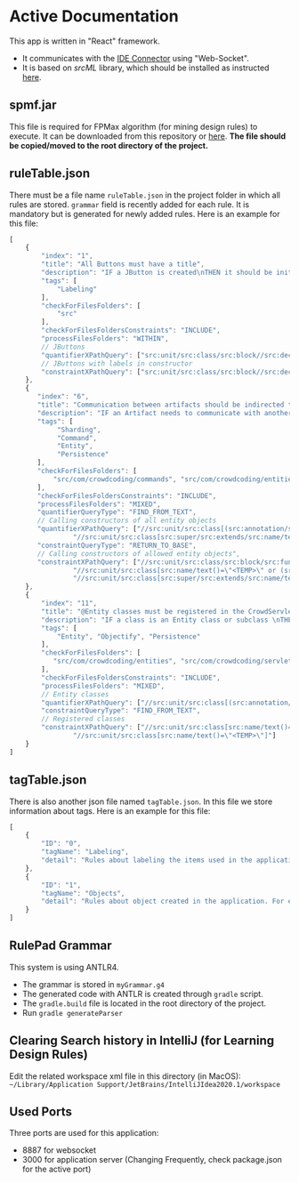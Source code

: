 # Active Documentation

This app is written in "React" framework.
- It communicates with the [IDE Connector](https://github.com/devuxd/ActiveDocumentation/tree/RulePad-version) using "Web-Socket".
- It is based on _srcML_ library, which should be installed as instructed [here](https://github.com/devuxd/active-doc-client/wiki#installing-srcml).

## spmf.jar

This file is required for FPMax algorithm (for mining design rules) to execute. It can be downloaded from this repository or [here](http://www.philippe-fournier-viger.com/spmf/index.php?link=download.php).
**The file should be copied/moved to the root directory of the project.**


## ruleTable.json

There must be a file name `ruleTable.json` in the project folder in which all rules are stored. `grammar` field is recently added for each rule. 
It is mandatory but is generated for newly added rules. Here is an example for this file:

```javascript
[
    {
        "index": "1",
        "title": "All Buttons must have a title",
        "description": "IF a JButton is created\nTHEN it should be initialized and have a title upon creating.",
        "tags": [
            "Labeling"
        ],
        "checkForFilesFolders": [
            "src"
        ],
        "checkForFilesFoldersConstraints": "INCLUDE",
        "processFilesFolders": "WITHIN",
        // JButtons
        "quantifierXPathQuery": ["src:unit/src:class/src:block//src:decl_stmt/src:decl[src:type/src:name/text()=\"JButton\"]"],
        // JButtons with labels in constructor
        "constraintXPathQuery": ["src:unit/src:class/src:block//src:decl_stmt/src:decl[src:type/src:name/text()=\"JButton\" and count(src:init/src:expr/src:call/src:argument_list/src:argument)>0]"]
    },
    {
       "index": "6",
       "title": "Communication between artifacts should be indirected through a Command",
       "description": "IF an Artifact needs to communicate with another artifact\nTHEN it should create a Command describing the desired action to be performed.\nEach Artifact exists in a separate shard, which may execute in parallel on a separate server. An artifact may communicate with another artifact by creating a Command which describes the action that it wishes the receiving Artifact to perform.",
       "tags": [
            "Sharding",
            "Command",
            "Entity",
            "Persistence"
       ],
       "checkForFilesFolders": [
           "src/com/crowdcoding/commands", "src/com/crowdcoding/entities"
       ],
       "checkForFilesFoldersConstraints": "INCLUDE",
       "processFilesFolders": "MIXED",       
       "quantifierQueryType": "FIND_FROM_TEXT",
       // Calling constructors of all entity objects
       "quantifierXPathQuery": ["//src:unit/src:class[(src:annotation/src:name[text()=\"Entity\"] or src:annotation/src:name[text()=\"Subclass\"])]/src:name/text()",
                "//src:unit/src:class[src:super/src:extends/src:name/text()=\"Command\"]/src:block/src:class/src:block/descendant-or-self::src:decl_stmt/src:decl[src:init/src:expr/src:call/src:name/text()=\"<TEMP>\"]"],
       "constraintQueryType": "RETURN_TO_BASE",
       // Calling constructors of allowed entity objects",
       "constraintXPathQuery": ["//src:unit/src:class/src:block/src:function_decl[src:name/text()=\"execute\"]/src:parameter_list/src:parameter/src:decl/src:type/src:name[not(text()=\"String\")]/text()",
                "//src:unit/src:class[src:name/text()=\"<TEMP>\" or (src:super/src:extends/src:name/text()=\"<TEMP>\")]/src:name/text()",
                "//src:unit/src:class[src:super/src:extends/src:name/text()=\"Command\"]/src:block/src:class/src:block/descendant-or-self::src:decl_stmt/src:decl[src:init/src:expr/src:call/src:name/text()=\"<TEMP>\"]"]
    },
    {
        "index": "11",
        "title": "@Entity classes must be registered in the CrowdServlet class",
        "description": "IF a class is an Entity class or subclass \nTHEN it must be registered in 'CrowdServlet' class by ObjectifyService.\nAll entities needs to be registered with Objectify, so that Objectify knows to persist them. The registration must be done in 'CrowdServlet.java'",
        "tags": [
            "Entity", "Objectify", "Persistence"
        ],
        "checkForFilesFolders": [
           "src/com/crowdcoding/entities", "src/com/crowdcoding/servlets"
        ],
        "checkForFilesFoldersConstraints": "INCLUDE",
        "processFilesFolders": "MIXED",              
        // Entity classes
        "quantifierXPathQuery": ["//src:unit/src:class[(src:annotation/src:name[text()=\"Entity\"] or src:annotation/src:name[text()=\"Subclass\"])]"],
        "constraintQueryType": "FIND_FROM_TEXT",
        // Registered classes
        "constraintXPathQuery": ["//src:unit/src:class[src:name/text()=\"CrowdServlet\"]//src:expr_stmt/src:expr/src:call[src:name/src:name/text()=\"ObjectifyService\" and src:name/src:name/text()=\"register\"]/src:argument_list/src:argument/src:expr/src:name/src:name[1]/text()",
                "//src:unit/src:class[src:name/text()=\"<TEMP>\"]"]
    }
]
```


## tagTable.json

There is also another json file named `tagTable.json`. In this file we store information about tags. Here is an example for this file:

```javascript
[
    {
        "ID": "0",
        "tagName": "Labeling",
        "detail": "Rules about labeling the items used in the application. The labeling must follows special policies."
    },
    {
        "ID": "1",
        "tagName": "Objects",
        "detail": "Rules about object created in the application. For each object there might be some constraints and considerations."
    }
]
```

## RulePad Grammar

This system is using ANTLR4.

* The grammar is stored in `myGrammar.g4`
* The generated code with ANTLR is created through `gradle` script.
* The `gradle.build` file is located in the root directory of the project.
* Run `gradle generateParser`

## Clearing Search history in IntelliJ (for Learning Design Rules)

Edit the related workspace xml file in this directory (in MacOS):
`~/Library/Application Support/JetBrains/IntelliJIdea2020.1/workspace`

## Used Ports

Three ports are used for this application:
* 8887 for websocket
* 3000 for application server (Changing Frequently, check package.json for the active port)
